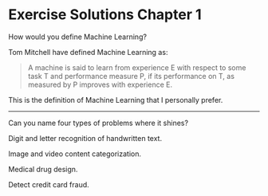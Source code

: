 # Exercise Solutions Chapter 1 #

How would you define Machine Learning?  

Tom Mitchell have defined Machine Learning as:  

> A machine is said to learn from experience E with respect to some task T and performance measure P, if its performance on T, as measured by P improves with experience E.  

This is the definition of Machine Learning that I personally prefer.  

----------

Can you name four types of problems where it shines?  

Digit and letter recognition of handwritten text.  

Image and video content categorization.  

Medical drug design.  

Detect credit card fraud.  



    